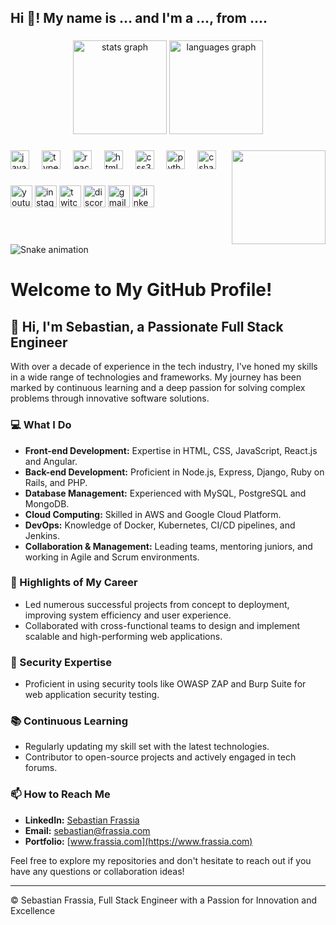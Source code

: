<h2 align="left">Hi 👋! My name is ... and I'm a ..., from ....</h2>

###

<div align="center">
  <img src="https://github-readme-stats.vercel.app/api?username=maurodesouza&hide_title=false&hide_rank=false&show_icons=true&include_all_commits=true&count_private=true&disable_animations=false&theme=dracula&locale=en&hide_border=false" height="150" alt="stats graph"  />
  <img src="https://github-readme-stats.vercel.app/api/top-langs?username=maurodesouza&locale=en&hide_title=false&layout=compact&card_width=320&langs_count=5&theme=dracula&hide_border=false" height="150" alt="languages graph"  />
</div>

###

<img align="right" height="150" src="https://i.imgflip.com/65efzo.gif"  />

###

<div align="left">
  <img src="https://cdn.jsdelivr.net/gh/devicons/devicon/icons/javascript/javascript-original.svg" height="30" alt="javascript logo"  />
  <img width="12" />
  <img src="https://cdn.jsdelivr.net/gh/devicons/devicon/icons/typescript/typescript-original.svg" height="30" alt="typescript logo"  />
  <img width="12" />
  <img src="https://cdn.jsdelivr.net/gh/devicons/devicon/icons/react/react-original.svg" height="30" alt="react logo"  />
  <img width="12" />
  <img src="https://cdn.jsdelivr.net/gh/devicons/devicon/icons/html5/html5-original.svg" height="30" alt="html5 logo"  />
  <img width="12" />
  <img src="https://cdn.jsdelivr.net/gh/devicons/devicon/icons/css3/css3-original.svg" height="30" alt="css3 logo"  />
  <img width="12" />
  <img src="https://cdn.jsdelivr.net/gh/devicons/devicon/icons/python/python-original.svg" height="30" alt="python logo"  />
  <img width="12" />
  <img src="https://cdn.jsdelivr.net/gh/devicons/devicon/icons/csharp/csharp-original.svg" height="30" alt="csharp logo"  />
</div>

###

<div align="left">
  <img src="https://img.shields.io/static/v1?message=Youtube&logo=youtube&label=&color=FF0000&logoColor=white&labelColor=&style=for-the-badge" height="35" alt="youtube logo"  />
  <img src="https://img.shields.io/static/v1?message=Instagram&logo=instagram&label=&color=E4405F&logoColor=white&labelColor=&style=for-the-badge" height="35" alt="instagram logo"  />
  <img src="https://img.shields.io/static/v1?message=Twitch&logo=twitch&label=&color=9146FF&logoColor=white&labelColor=&style=for-the-badge" height="35" alt="twitch logo"  />
  <img src="https://img.shields.io/static/v1?message=Discord&logo=discord&label=&color=7289DA&logoColor=white&labelColor=&style=for-the-badge" height="35" alt="discord logo"  />
  <img src="https://img.shields.io/static/v1?message=Gmail&logo=gmail&label=&color=D14836&logoColor=white&labelColor=&style=for-the-badge" height="35" alt="gmail logo"  />
  <img src="https://img.shields.io/static/v1?message=LinkedIn&logo=linkedin&label=&color=0077B5&logoColor=white&labelColor=&style=for-the-badge" height="35" alt="linkedin logo"  />
</div>

###

<br clear="both">

<img src="https://raw.githubusercontent.com/maurodesouza/maurodesouza/output/snake.svg" alt="Snake animation" />

###

# Welcome to My GitHub Profile!

## 👋 Hi, I'm Sebastian, a Passionate Full Stack Engineer

With over a decade of experience in the tech industry, I've honed my skills in a wide range of technologies and frameworks. My journey has been marked by continuous learning and a deep passion for solving complex problems through innovative software solutions.

### 💻 What I Do

- **Front-end Development:** Expertise in HTML, CSS, JavaScript, React.js and Angular.
- **Back-end Development:** Proficient in Node.js, Express, Django, Ruby on Rails, and PHP.
- **Database Management:** Experienced with MySQL, PostgreSQL and MongoDB.
- **Cloud Computing:** Skilled in AWS and Google Cloud Platform.
- **DevOps:** Knowledge of Docker, Kubernetes, CI/CD pipelines, and Jenkins.
- **Collaboration & Management:** Leading teams, mentoring juniors, and working in Agile and Scrum environments.

### 🌟 Highlights of My Career

- Led numerous successful projects from concept to deployment, improving system efficiency and user experience.
- Collaborated with cross-functional teams to design and implement scalable and high-performing web applications.

### 🔐 Security Expertise

- Proficient in using security tools like OWASP ZAP and Burp Suite for web application security testing.

### 📚 Continuous Learning

- Regularly updating my skill set with the latest technologies.
- Contributor to open-source projects and actively engaged in tech forums.

### 📫 How to Reach Me

- **LinkedIn:** [Sebastian Frassia](https://www.linkedin.com/in/sebastian-f-0535b047)
- **Email:** [sebastian@frassia.com](mailto:sebastian@frassia.com)
- **Portfolio:** [www.frassia.com](https://www.frassia.com)

Feel free to explore my repositories and don't hesitate to reach out if you have any questions or collaboration ideas!

---

© Sebastian Frassia, Full Stack Engineer with a Passion for Innovation and Excellence
